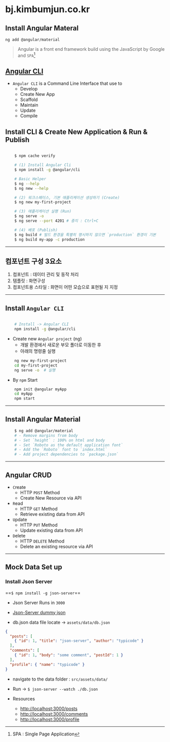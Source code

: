 # bj.kimbumjun.co.kr

## Install Angular Materal

`ng add @angular/material`

> Angular is a front end framework build using the JavaScript by Google and `SPA`[^1]

[^1]: SPA : Single Page Application

## [Angular CLI](https://angular.io/cli)

- `Angular CLI` is a Command Line Interface that use to
  - Develop
  - Create New App
  - Scaffold
  - Maintain
  - Update
  - Compile

## Install CLI & Create New Application & Run & Publish

```bash

    $ npm cache verify

    # (1) Install Angular Cli
    $ npm install -g @angular/cli

    # Basic Helper 
    $ ng --help
    $ ng new --help

    # (2) 워크스페이스, 기본 애플리케이션 생성하기 (Create)
    $ ng new my-first-project

    # (3) 애플리케이션 실행 (Run)
    $ ng serve -o
    $ ng serve --port 4201 # 중지 : Ctrl+C

    # (4) 배포 (Publish)
    $ ng build # 빌드 환경을 특별히 명시하지 않으면 `production` 환경이 기본
    $ ng build my-app -c production
```

---

## 컴포넌트 구성 3요소

1. 컴포넌트          : 데이터 관리 및 동작 처리
2. 템플릿           : 화면구성
3. 컴포넌트용 스타일  : 화면이 어떤 모습으로 표현될 지 지정

---

## Install `Angular CLI`

```bash

    # Install -> Angular CLI
    npm install -g @angular/cli
```

- Create new `Angular project` (ng)
  - 개발 환경에서 새로운  부모 폴더로 이동한 후
  - 아래의 명령줄 실행

```bash
    ng new my-first-project
    cd my-first-project
    ng serve -o  # 실행
```

- By `npm` Start

```bash
    npm init @angular myApp
    cd myApp
    npm start
```

---

## Install Angular Material

```bash
    $ ng add @angular/material
    # - Remove margins from body
    # - Set `height` : 100% on html and body
    # - Set `Roboto as the default application font`
    # - Add the `Roboto` font to `index.html`
    # - Add project dependencies to `package.json`
```

---

## Angular CRUD

- `C`reate
  - HTTP `POST` Method
  - Create New Resource via API
- `R`ead
  - HTTP `GET` Method
  - Retrieve existing data from API
- `U`pdate
  - HTTP `PUT` Method
  - Update existing data from API
- `D`elete
  - HTTP `DELETE` Method
  - Delete an existing resource via API

---

## Mock Data Set up

### Install Json Server

==`$ npm install -g json-server`==

- Json Server Runs in `3000`

- [Json-Server dummy json](https://github.com/typicode/json-server)

- db.json data file locate $\rightarrow$ `assets/data/db.json`

```json
{
  "posts": [
    { "id": 1, "title": "json-server", "author": "typicode" }
  ],
  "comments": [
    { "id": 1, "body": "some comment", "postId": 1 }
  ],
  "profile": { "name": "typicode" }
}
```

- navigate to the data folder : `src/assets/data/`
- Run $\rightarrow$ `$ json-server --watch ./db.json`

- Resources
  - <http://localhost:3000/posts>
  - <http://localhost:3000/comments>
  - <http://localhost:3000/profile>
